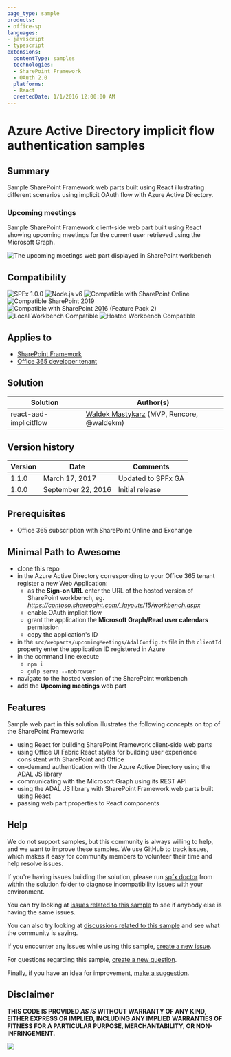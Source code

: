 ```yaml
---
page_type: sample
products:
- office-sp
languages:
- javascript
- typescript
extensions:
  contentType: samples
  technologies:
  - SharePoint Framework
  - OAuth 2.0
  platforms:
  - React
  createdDate: 1/1/2016 12:00:00 AM
---
```

# Azure Active Directory implicit flow authentication samples

## Summary

Sample SharePoint Framework web parts built using React illustrating different scenarios using implicit OAuth flow with Azure Active Directory.

### Upcoming meetings

Sample SharePoint Framework client-side web part built using React showing upcoming meetings for the current user retrieved using the Microsoft Graph.

![The upcoming meetings web part displayed in SharePoint workbench](./assets/upcoming-meetings-preview.png)


## Compatibility

![SPFx 1.0.0](https://img.shields.io/badge/SPFx-1.0.0-green.svg)
![Node.js v6](https://img.shields.io/badge/Node.js-v6-green.svg) 
![Compatible with SharePoint Online](https://img.shields.io/badge/SharePoint%20Online-Compatible-green.svg)
![Compatible SharePoint 2019](https://img.shields.io/badge/SharePoint%20Server%202019-Compatible-green.svg)
![Compatible with SharePoint 2016 (Feature Pack 2)](https://img.shields.io/badge/SharePoint%20Server%202016%20(Feature%20Pack%202)-Compatible-green.svg)
![Local Workbench Compatible](https://img.shields.io/badge/Local%20Workbench-Compatible-green.svg)
![Hosted Workbench Compatible](https://img.shields.io/badge/Hosted%20Workbench-Compatible-green.svg)

## Applies to

* [SharePoint Framework](https://docs.microsoft.com/sharepoint/dev/spfx/sharepoint-framework-overview)
* [Office 365 developer tenant](https://docs.microsoft.com/sharepoint/dev/spfx/set-up-your-developer-tenant)

## Solution

Solution|Author(s)
--------|---------
react-aad-implicitflow|[Waldek Mastykarz](https://github.com/waldekmastykarz) (MVP, Rencore, @waldekm)

## Version history

Version|Date|Comments
-------|----|--------
1.1.0|March 17, 2017|Updated to SPFx GA
1.0.0|September 22, 2016|Initial release

## Prerequisites

- Office 365 subscription with SharePoint Online and Exchange

## Minimal Path to Awesome

- clone this repo
- in the Azure Active Directory corresponding to your Office 365 tenant register a new Web Application:
  - as the **Sign-on URL** enter the URL of the hosted version of SharePoint workbench, eg. *https://contoso.sharepoint.com/_layouts/15/workbench.aspx*
  - enable OAuth implicit flow
  - grant the application the **Microsoft Graph/Read user calendars** permission
  - copy the application's ID
- in the `src/webparts/upcomingMeetings/AdalConfig.ts` file in the `clientId` property enter the application ID registered in Azure
- in the command line execute
  - `npm i`
  - `gulp serve --nobrowser`
- navigate to the hosted version of the SharePoint workbench
- add the **Upcoming meetings** web part

## Features

Sample web part in this solution illustrates the following concepts on top of the SharePoint Framework:

- using React for building SharePoint Framework client-side web parts
- using Office UI Fabric React styles for building user experience consistent with SharePoint and Office
- on-demand authentication with the Azure Active Directory using the ADAL JS library
- communicating with the Microsoft Graph using its REST API
- using the ADAL JS library with SharePoint Framework web parts built using React
- passing web part properties to React components

## Help

We do not support samples, but this community is always willing to help, and we want to improve these samples. We use GitHub to track issues, which makes it easy for  community members to volunteer their time and help resolve issues.

If you're having issues building the solution, please run [spfx doctor](https://pnp.github.io/cli-microsoft365/cmd/spfx/spfx-doctor/) from within the solution folder to diagnose incompatibility issues with your environment.

You can try looking at [issues related to this sample](https://github.com/pnp/sp-dev-fx-webparts/issues?q=label%3A%22sample%3A%20react-aad-implicitflow%22) to see if anybody else is having the same issues.

You can also try looking at [discussions related to this sample](https://github.com/pnp/sp-dev-fx-webparts/discussions?discussions_q=react-aad-implicitflow) and see what the community is saying.

If you encounter any issues while using this sample, [create a new issue](https://github.com/pnp/sp-dev-fx-webparts/issues/new?assignees=&labels=Needs%3A+Triage+%3Amag%3A%2Ctype%3Abug-suspected%2Csample%3A%20react-aad-implicitflow&template=bug-report.yml&sample=react-aad-implicitflow&authors=@waldekmastykarz&title=react-aad-implicitflow%20-%20).

For questions regarding this sample, [create a new question](https://github.com/pnp/sp-dev-fx-webparts/issues/new?assignees=&labels=Needs%3A+Triage+%3Amag%3A%2Ctype%3Aquestion%2Csample%3A%20react-aad-implicitflow&template=question.yml&sample=react-aad-implicitflow&authors=@waldekmastykarz&title=react-aad-implicitflow%20-%20).

Finally, if you have an idea for improvement, [make a suggestion](https://github.com/pnp/sp-dev-fx-webparts/issues/new?assignees=&labels=Needs%3A+Triage+%3Amag%3A%2Ctype%3Aenhancement%2Csample%3A%20react-aad-implicitflow&template=suggestion.yml&sample=react-aad-implicitflow&authors=@waldekmastykarz&title=react-aad-implicitflow%20-%20).


## Disclaimer

**THIS CODE IS PROVIDED *AS IS* WITHOUT WARRANTY OF ANY KIND, EITHER EXPRESS OR IMPLIED, INCLUDING ANY IMPLIED WARRANTIES OF FITNESS FOR A PARTICULAR PURPOSE, MERCHANTABILITY, OR NON-INFRINGEMENT.**

![](https://telemetry.sharepointpnp.com/sp-dev-fx-webparts/samples/react-aad-implicitflow)
